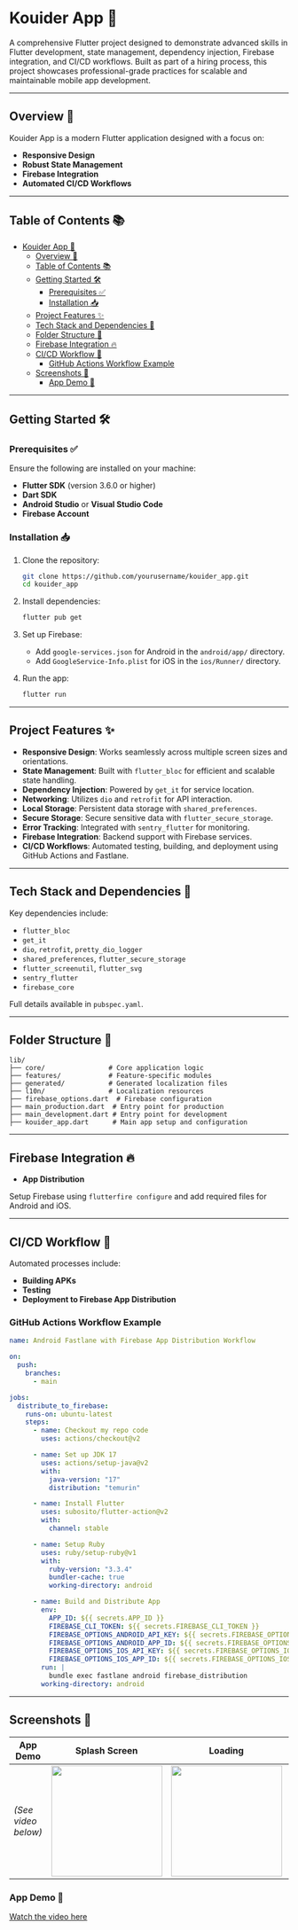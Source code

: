 # Kouider App 🚀

A comprehensive Flutter project designed to demonstrate advanced skills in Flutter development, state management, dependency injection, Firebase integration, and CI/CD workflows. Built as part of a hiring process, this project showcases professional-grade practices for scalable and maintainable mobile app development.

---

## Overview 🌟

Kouider App is a modern Flutter application designed with a focus on:

- **Responsive Design**
- **Robust State Management**
- **Firebase Integration**
- **Automated CI/CD Workflows**

---

## Table of Contents 📚

- [Kouider App 🚀](#kouider-app)
  - [Overview 🌟](#overview-)
  - [Table of Contents 📚](#table-of-contents-)
  - [Getting Started 🛠️](#getting-started-️)
    - [Prerequisites ✅](#prerequisites-)
    - [Installation 📥](#installation-)
  - [Project Features ✨](#project-features-)
  - [Tech Stack and Dependencies 🔧](#tech-stack-and-dependencies-)
  - [Folder Structure 📂](#folder-structure-)
  - [Firebase Integration 🔥](#firebase-integration-)
  - [CI/CD Workflow 🔄](#cicd-workflow-)
    - [GitHub Actions Workflow Example](#github-actions-workflow-example)
  - [Screenshots 📸](#screenshots-)
    - [App Demo 🎥](#app-demo-)

---

## Getting Started 🛠️

### Prerequisites ✅

Ensure the following are installed on your machine:

- **Flutter SDK** (version 3.6.0 or higher)
- **Dart SDK**
- **Android Studio** or **Visual Studio Code**
- **Firebase Account**

### Installation 📥

1. Clone the repository:

   ```bash
   git clone https://github.com/yourusername/kouider_app.git
   cd kouider_app
   ```

2. Install dependencies:

   ```bash
   flutter pub get
   ```

3. Set up Firebase:

   - Add `google-services.json` for Android in the `android/app/` directory.
   - Add `GoogleService-Info.plist` for iOS in the `ios/Runner/` directory.

4. Run the app:
   ```bash
   flutter run
   ```

---

## Project Features ✨

- **Responsive Design**: Works seamlessly across multiple screen sizes and orientations.
- **State Management**: Built with `flutter_bloc` for efficient and scalable state handling.
- **Dependency Injection**: Powered by `get_it` for service location.
- **Networking**: Utilizes `dio` and `retrofit` for API interaction.
- **Local Storage**: Persistent data storage with `shared_preferences`.
- **Secure Storage**: Secure sensitive data with `flutter_secure_storage`.
- **Error Tracking**: Integrated with `sentry_flutter` for monitoring.
- **Firebase Integration**: Backend support with Firebase services.
- **CI/CD Workflows**: Automated testing, building, and deployment using GitHub Actions and Fastlane.

---

## Tech Stack and Dependencies 🔧

Key dependencies include:

- `flutter_bloc`
- `get_it`
- `dio`, `retrofit`, `pretty_dio_logger`
- `shared_preferences`, `flutter_secure_storage`
- `flutter_screenutil`, `flutter_svg`
- `sentry_flutter`
- `firebase_core`

Full details available in `pubspec.yaml`.

---

## Folder Structure 📂

```
lib/
├── core/                # Core application logic
├── features/            # Feature-specific modules
├── generated/           # Generated localization files
├── l10n/                # Localization resources
├── firebase_options.dart  # Firebase configuration
├── main_production.dart  # Entry point for production
├── main_development.dart # Entry point for development
├── kouider_app.dart      # Main app setup and configuration
```

---

## Firebase Integration 🔥

- **App Distribution**

Setup Firebase using `flutterfire configure` and add required files for Android and iOS.

---

## CI/CD Workflow 🔄

Automated processes include:

- **Building APKs**
- **Testing**
- **Deployment to Firebase App Distribution**

### GitHub Actions Workflow Example

```yaml
name: Android Fastlane with Firebase App Distribution Workflow

on:
  push:
    branches:
      - main

jobs:
  distribute_to_firebase:
    runs-on: ubuntu-latest
    steps:
      - name: Checkout my repo code
        uses: actions/checkout@v2

      - name: Set up JDK 17
        uses: actions/setup-java@v2
        with:
          java-version: "17"
          distribution: "temurin"

      - name: Install Flutter
        uses: subosito/flutter-action@v2
        with:
          channel: stable

      - name: Setup Ruby
        uses: ruby/setup-ruby@v1
        with:
          ruby-version: "3.3.4"
          bundler-cache: true
          working-directory: android

      - name: Build and Distribute App
        env:
          APP_ID: ${{ secrets.APP_ID }}
          FIREBASE_CLI_TOKEN: ${{ secrets.FIREBASE_CLI_TOKEN }}
          FIREBASE_OPTIONS_ANDROID_API_KEY: ${{ secrets.FIREBASE_OPTIONS_ANDROID_API_KEY }}
          FIREBASE_OPTIONS_ANDROID_APP_ID: ${{ secrets.FIREBASE_OPTIONS_ANDROID_APP_ID }}
          FIREBASE_OPTIONS_IOS_API_KEY: ${{ secrets.FIREBASE_OPTIONS_IOS_API_KEY }}
          FIREBASE_OPTIONS_IOS_APP_ID: ${{ secrets.FIREBASE_OPTIONS_IOS_APP_ID }}
        run: |
          bundle exec fastlane android firebase_distribution
        working-directory: android
```

---

## Screenshots 📸

| App Demo                          | Splash Screen                           | Loading                             | Home Screen                             | Filtering                             |
| ------------------------------------ | -------------------------------------- | ------------------------------------------ |------------------------------------------ | ------------------------------------------ |
|  *(See video below)*  | <img src="https://github.com/user-attachments/assets/88546b87-6786-4c6a-9147-6c71ac8f94e3" width="200"/> | <img src="https://github.com/user-attachments/assets/aa0e4be1-d212-454e-b247-89ffbc957c28" width="200"/> | <img src="https://github.com/user-attachments/assets/c8fbb2c9-ec71-4897-b4d1-f061c44eb7f5" width="200"/> | <img src="https://github.com/user-attachments/assets/711c8905-0670-4936-8953-d7ade4fdeb64" width="200"/> |

### App Demo 🎥
[Watch the video here](https://github.com/user-attachments/assets/c0a97d10-b5eb-4849-97d7-9228a40f21ba)

